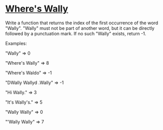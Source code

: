 # [Where's Wally](https://www.codewars.com/kata/wheres-wally "https://www.codewars.com/kata/55f91a98db47502cfc00001b")

Write a function that returns the index of the first occurrence of the word "Wally".  "Wally" must not be part of another word, but it can be directly followed by a punctuation mark.  If no such "Wally" exists, return -1.


Examples:

"Wally" => 0

"Where's Wally" => 8

"Where's Waldo" => -1

"DWally Wallyd .Wally" => -1

"Hi Wally." => 3

"It's Wally's." => 5

"Wally Wally" => 0

"'Wally Wally" => 7
